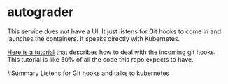 # autograder

This service does not have a UI. It just listens for Git hooks to come in and launches the containers. It speaks directly with Kubernetes.

[Here is a tutorial](https://groob.io/tutorial/go-github-webhook/) that describes how to deal with the incoming git hooks. This tutorial is like 50% of all the code this repo expects to have.

#Summary
Listens for Git hooks and talks to kubernetes
